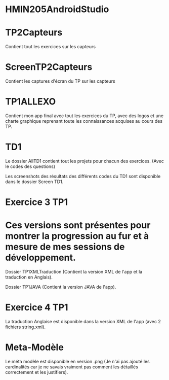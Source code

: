 # HMIN205AndroidStudio


# TP2Capteurs 

Contient tout les exercices sur les capteurs

# ScreenTP2Capteurs

Contient les captures d'écran du TP sur les capteurs


# TP1ALLEXO

Contient mon app final avec tout les exercices du TP, avec des logos et une charte graphique reprenant toute les connaissances acquises au cours des TP.


# TD1

Le dossier AllTD1 contient tout les projets pour chacun des exercices. (Avec le codes des questions)

Les screenshots des résultats des différents codes du TD1 sont disponible dans le dossier Screen TD1.


# Exercice 3 TP1

# Ces versions sont présentes pour montrer la progression au fur et à mesure de mes sessions de développement.

Dossier TP1XMLTraduction (Contient la version XML de l'app et la traduction en Anglais).

Dossier TP1JAVA (Contient la version JAVA de l'app).

# Exercice 4 TP1

La traduction Anglaise est disponible dans la version XML de l'app (avec 2 fichiers string.xml).


# Meta-Modèle

Le méta modèle est disponible en version .png (Je n'ai pas ajouté les cardinalités car je ne savais vraiment pas comment les détaillés correctement et les justifiers).
